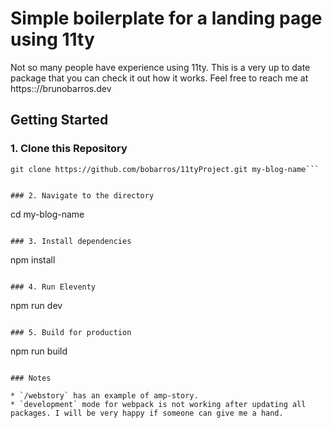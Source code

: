 # Simple boilerplate for a landing page using 11ty

Not so many people have experience using 11ty. This is a very up to date package that you can check it out how it works. Feel free to reach me at https:://brunobarros.dev

## Getting Started

### 1. Clone this Repository

```
git clone https://github.com/bobarros/11tyProject.git my-blog-name```


### 2. Navigate to the directory

```
cd my-blog-name
```

### 3. Install dependencies

```
npm install
```

### 4. Run Eleventy

```
npm run dev
```

### 5. Build for production

```
npm run build
```

### Notes

* `/webstory` has an example of amp-story.
* `development` mode for webpack is not working after updating all packages. I will be very happy if someone can give me a hand.